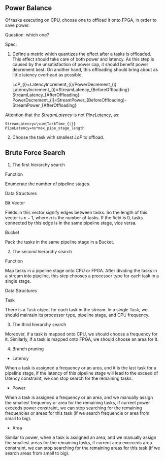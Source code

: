 ## Power Balance 

Of tasks executing on CPU, choose one to offload it onto FPGA, in order to save power.

Question: which one?

Spec:

1. Define a metric which quantizes the effect after a tasks is offloaded. This effect should take care of both power and latency. As this step is caused by the unsatisfaction of power cap, it should benefit power decrement best. On another hand, this offloading should bring about as little latency overhead as possible.

	LoP_{i}=LatencyIncrement_{i}/PowerDecrement_{i}
	LatencyIncrement_{i}=StreamLatency_{BeforeOffloading}-StreamLatency_{AfterOffloading}
	PowerDecrement_{i]=StreamPower_{BeforeOffloading}-StreamPower_{AfterOffloading}

Attention that the $StreamLatency$ is not $PipeLatency$, as:

	StreamLatency=\sum{TaskTime_{i}}
	PipeLatency=ns*max_pipe_stage_length

2. Choose the task with smallest $LoP$ to offload.

## Brute Force Search

1. The first hierarchy search

Function

Enumerate the number of pipeline stages.

Data Structures

Bit Vector 

Fields in this vector signify edges between tasks. So the length of this vector is $n-1$, where $n$ is the number of tasks. If the field is 0, tasks connected by this edge is in the same pipeline stage, vice versa.

Bucket

Pack the tasks in the same pipeline stage in a Bucket.

2. The second hierarchy search

Function

Map tasks in a pipeline stage onto CPU or FPGA. After dividing the tasks in a stream into pipeline, this step chooses a processor type for each task in a single stage.


Data Structures

Task

There is a Task object for each task in the stream. In a single Task, we should maintain its processor type, pipeline stage, and CPU frequency.

3. The third hierarchy search

Moreover, if a task is mapped onto CPU, we should choose a frequency for it. Similarly, if a task is mapped onto FPGA, we should choose an area for it. 

4. Branch pruning

+ Latency

When a task is assigned a frequency or an area, and it is the last task for a pipeline stage, if the latency of this pipeline stage will lead to the exceed of latency constraint, we can stop search for the remaining tasks.

+ Power

When a task is assigned a frequency or an area, and we manually assign the smallest frequency or area for the remaining tasks, if current power exceeds power constraint, we can stop searching for the remaining frequencies or areas for this task (if we search frequencie or area from small to big).

+ Area

Similar to power, when a task is assigned an area, and we manually assign the smallest areas for the remaining tasks, if current area execceds area constraint, we can stop searching for the remaining areas for this task (if we search areas from small to big).
